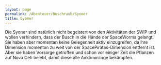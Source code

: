 ```yaml
---
layout: page
permalink: /Abenteuer/Buschraub/Syoner
title: Syoner
---
```




Die Syoner sind natürlich nicht begeistert von den Aktivitäten der SWIP und wollen verhindern, dass der Busch in die Hände der SpaceWorms gelangt. Sie haben aber momentan keine Gelegenheit aktiv einzugreifen, da ihre Dimension momentan zu weit von der SpacePirates-Dimension entfernt ist. Aber sie haben Vorsorge getroffen und schon vor einiger Zeit die Pflanzen auf Nova Ceti belebt, damit diese alle Ankömmlinge bekämpfen.
